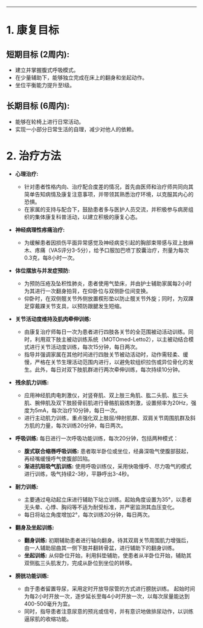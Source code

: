 ***

# **1. 康复目标**

## **短期目标 (2周内):**
*   建立并掌握腹式呼吸模式。
*   在少量辅助下，能够独立完成在床上的翻身和坐起动作。
*   坐位平衡能力提升至I级。

## **长期目标 (6周内):**
*   能够在轮椅上进行日常活动。
*   实现一小部分日常生活的自理，减少对他人的依赖。

# **2. 治疗方法**

* **心理治疗:**
  * 针对患者性格内向、治疗配合度差的情况，首先由医师和治疗师共同向其简单告知病情及康复注意事项，并带领其熟悉治疗环境，以克服其内心的恐惧。
  * 在家属的支持与配合下，鼓励患者多与医护人员交流，并积极参与病房组织的集体康复科普活动，以建立积极的康复心态。

* **神经病理性疼痛治疗:**
  * 为缓解患者因损伤平面异常感觉及神经病变引起的胸部束带感与双上肢麻木、疼痛（VAS评分3-5分），给予口服加巴喷丁胶囊治疗，剂量为每次0.3克，每8小时一次。

* **体位摆放与并发症预防:**
  * 为预防压疮及坠积性肺炎，患者使用气垫床，并由护士辅助家属每2小时为其进行一次翻身拍背，在仰卧位与双侧卧位间变换。
  * 仰卧时，在双侧髋关节外侧放置楔形垫以防止髋关节外旋；同时，为双踝足穿戴踝关节支具，以预防跟腱发生短缩。

* **关节活动度维持及肌肉牵伸训练:**
  * 由康复治疗师每日一次为患者进行四肢各关节的全范围被动活动训练。同时，利用双下肢主被动训练系统（MOTOmed-Letto2），以主被动结合模式进行关节活动度训练，每次15分钟，每日两次。
  * 指导并强调家属在其他时间进行四肢关节被动活动时，动作需轻柔、缓慢，严格在关节生理活动范围内进行，以避免软组织拉伤或异位骨化的发生。此外，每日对双下肢肌群进行两次牵伸训练，每次持续10分钟。

* **残余肌力训练:**
  * 应用神经肌肉电刺激仪，对竖脊肌、双上肢三角肌、肱二头肌、肱三头肌、腕伸肌及双下肢胫骨前肌进行骨骼肌锻炼刺激，设置频率为20Hz，强度为5mA，每次治疗10分钟，每日一次。
  * 进行主动肌力训练，重点强化双上肢屈/伸肘肌群、双肩关节周围肌群及斜方肌的力量，每次训练20分钟，每日两次。

* **呼吸训练:**
每日进行一次呼吸功能训练，每次20分钟，包括两种模式：
  * **腹式联合缩唇呼吸训练:** 患者取半卧位或坐位，经鼻深吸气使腹部鼓起，再经嘴缓慢呼气使腹部凹陷。
  * **渐进抗阻吸气肌训练:** 使用呼吸训练仪，采用快吸慢呼、尽力吸气的模式进行训练，吸气持续2-3秒，平静呼出3-4秒。

* **耐力训练:**
  * 主要通过电动起立床进行辅助下站立训练。起始角度设置为35°，以患者无头晕、心悸、胸闷等不适为耐受标准，并严密监测其血压变化。
  * 每日将站立角度增加2°，每次训练20分钟，每日两次。

* **翻身及坐起训练:**
  * **翻身训练:** 初期辅助患者进行轴向翻身。待其双肩关节周围肌力增强后，由一人辅助屈曲其一侧下肢并翻转骨盆，进行辅助下的翻身训练。
  * **坐起训练:** 从仰卧位开始，利用斜垫辅助，使患者从半卧位开始，辅助其双侧肱三头肌发力，完成从卧位到坐位的转移。

* **膀胱功能训练:**
  * 由于患者留置导尿，采用定时开放导尿管的方式进行膀胱训练。 起始时间为每2小时开放一次，逐步延长至每4小时开放一次，以每次尿量能达到400-500毫升为宜。
  * 同时，指导患者注意尿意的预兆或信号，并有意识地做排尿动作，以训练逼尿肌的收缩功能。